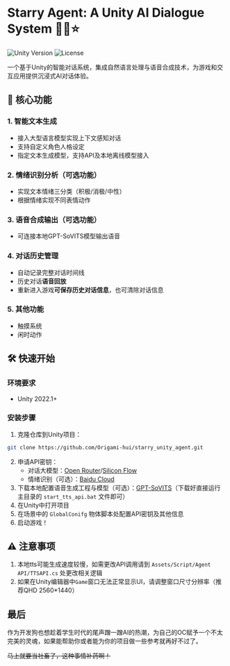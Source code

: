 # Starry Agent: A Unity AI Dialogue System 🤖💬⭐

![Unity Version](https://img.shields.io/badge/Unity-2022.1.22f1c1%2B-blue)
![License](https://img.shields.io/badge/License-MIT-green)

一个基于Unity的智能对话系统，集成自然语言处理与语音合成技术，为游戏和交互应用提供沉浸式AI对话体验。

## 🌟 核心功能

### 1. 智能文本生成
- 接入大型语言模型实现上下文感知对话
- 支持自定义角色人格设定
- 指定文本生成模型，支持API及本地离线模型接入

### 2. 情绪识别分析（可选功能）
- 实现文本情绪三分类（积极/消极/中性）
- 根据情绪实现不同表情动作

### 3. 语音合成输出（可选功能）
- 可连接本地GPT-SoVITS模型输出语音

### 4. 对话历史管理
- 自动记录完整对话时间线
- 历史对话**语音回放**
- 重新进入游戏**可保存历史对话信息**，也可清除对话信息

### 5. 其他功能
- 触摸系统
- 闲时动作

## 🛠️ 快速开始

### 环境要求
- Unity 2022.1+


### 安装步骤
1. 克隆仓库到Unity项目：
```bash
git clone https://github.com/Origami-hui/starry_unity_agent.git
```
2. 申请API密钥：
    - 对话大模型：[Open Router](https://openrouter.ai/)/[Silicon Flow](https://cloud.siliconflow.cn/)
    - 情绪识别（可选）：[Baidu Cloud](https://console.bce.baidu.com/ai-engine/nlp/resource?_=1747500787133&apiId=32)
3. 下载本地配置语音生成工程与模型（可选）：[GPT-SoVITS](https://pan.baidu.com/s/1Ue0URTMda_seoQuLaPvPGA?pwd=ptqm)（下载好直接运行主目录的 `start_tts_api.bat` 文件即可）
4. 在Unity中打开项目
5. 在场景中的 `GlobalConifg` 物体脚本处配置API密钥及其他信息
6. 启动游戏！

## ⚠️ 注意事项

1. 本地tts可能生成速度较慢，如需更改API调用请到 `Assets/Script/Agent API/TTSAPI.cs` 处更改相关逻辑
2. 如果在Unity编辑器中`Game`窗口无法正常显示UI，请调整窗口尺寸分辨率（推荐QHD 2560*1440）

## 最后

作为开发狗也想趁着学生时代的尾声蹭一蹭AI的热潮，为自己的OC赋予一个不太完美的灵魂，如果能帮助你或者能为你的项目做一些参考就再好不过了。

~~马上就要当社畜了，这种事情补药啊！~~
